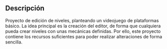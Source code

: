 ## Descripción

Proyecto de edición de niveles, planteando un videojuego de plataformas básico. La idea principal es la creación del editor, de forma que cualquiera pueda crear niveles con unas mecánicas definidas. Por ello, este proyecto contiene los recursos suficientes para poder realizar alteraciones de forma sencilla.
